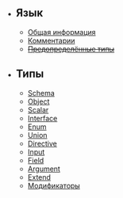 - ## Язык
    - [Общая информация](/sdl/common)
    - [Комментарии](/sdl/comments)
    - ~~[Предопределённые типы](/sdl/reserved)~~
    
- ## Типы
    - [Schema](/sdl/schema)
    - [Object](/sdl/object)
    - [Scalar](/sdl/scalar)
    - [Interface](/sdl/interface)
    - [Enum](/sdl/enum)
    - [Union](/sdl/union)
    - [Directive](/sdl/directive)
    - [Input](/sdl/input)
    - [Field](/sdl/field)
    - [Argument](/sdl/argument)
    - [Extend](/sdl/extend)
    - [Модификаторы](/sdl/modifiers)
